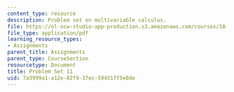 ```yaml
---
content_type: resource
description: Problem set on multivariable calculus.
file: https://ol-ocw-studio-app-production.s3.amazonaws.com/courses/18-02-multivariable-calculus-fall-2007/7a3999a1a12e02f937ec59431ff5e8de_ps11.pdf
file_type: application/pdf
learning_resource_types:
- Assignments
parent_title: Assignments
parent_type: CourseSection
resourcetype: Document
title: Problem Set 11
uid: 7a3999a1-a12e-02f9-37ec-59431ff5e8de
---
```

